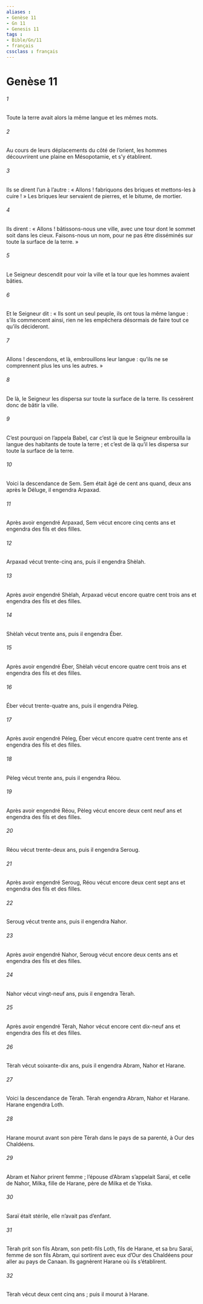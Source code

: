 ```yaml
---
aliases : 
- Genèse 11
- Gn 11
- Genesis 11
tags : 
- Bible/Gn/11
- français
cssclass : français
---
```


# Genèse 11

###### 1
Toute la terre avait alors la même langue et les mêmes mots.
###### 2
Au cours de leurs déplacements du côté de l’orient, les hommes découvrirent une plaine en Mésopotamie, et s’y établirent.
###### 3
Ils se dirent l’un à l’autre : « Allons ! fabriquons des briques et mettons-les à cuire ! » Les briques leur servaient de pierres, et le bitume, de mortier.
###### 4
Ils dirent : « Allons ! bâtissons-nous une ville, avec une tour dont le sommet soit dans les cieux. Faisons-nous un nom, pour ne pas être disséminés sur toute la surface de la terre. »
###### 5
Le Seigneur descendit pour voir la ville et la tour que les hommes avaient bâties.
###### 6
Et le Seigneur dit : « Ils sont un seul peuple, ils ont tous la même langue : s’ils commencent ainsi, rien ne les empêchera désormais de faire tout ce qu’ils décideront.
###### 7
Allons ! descendons, et là, embrouillons leur langue : qu’ils ne se comprennent plus les uns les autres. »
###### 8
De là, le Seigneur les dispersa sur toute la surface de la terre. Ils cessèrent donc de bâtir la ville.
###### 9
C’est pourquoi on l’appela Babel, car c’est là que le Seigneur embrouilla la langue des habitants de toute la terre ; et c’est de là qu’il les dispersa sur toute la surface de la terre.
###### 10
Voici la descendance de Sem.
Sem était âgé de cent ans quand, deux ans après le Déluge, il engendra Arpaxad.
###### 11
Après avoir engendré Arpaxad, Sem vécut encore cinq cents ans et engendra des fils et des filles.
###### 12
Arpaxad vécut trente-cinq ans, puis il engendra Shèlah.
###### 13
Après avoir engendré Shèlah, Arpaxad vécut encore quatre cent trois ans et engendra des fils et des filles.
###### 14
Shèlah vécut trente ans, puis il engendra Éber.
###### 15
Après avoir engendré Éber, Shèlah vécut encore quatre cent trois ans et engendra des fils et des filles.
###### 16
Éber vécut trente-quatre ans, puis il engendra Pèleg.
###### 17
Après avoir engendré Pèleg, Éber vécut encore quatre cent trente ans et engendra des fils et des filles.
###### 18
Pèleg vécut trente ans, puis il engendra Réou.
###### 19
Après avoir engendré Réou, Pèleg vécut encore deux cent neuf ans et engendra des fils et des filles.
###### 20
Réou vécut trente-deux ans, puis il engendra Seroug.
###### 21
Après avoir engendré Seroug, Réou vécut encore deux cent sept ans et engendra des fils et des filles.
###### 22
Seroug vécut trente ans, puis il engendra Nahor.
###### 23
Après avoir engendré Nahor, Seroug vécut encore deux cents ans et engendra des fils et des filles.
###### 24
Nahor vécut vingt-neuf ans, puis il engendra Tèrah.
###### 25
Après avoir engendré Tèrah, Nahor vécut encore cent dix-neuf ans et engendra des fils et des filles.
###### 26
Tèrah vécut soixante-dix ans, puis il engendra Abram, Nahor et Harane.
###### 27
Voici la descendance de Tèrah. Tèrah engendra Abram, Nahor et Harane. Harane engendra Loth.
###### 28
Harane mourut avant son père Tèrah dans le pays de sa parenté, à Our des Chaldéens.
###### 29
Abram et Nahor prirent femme ; l’épouse d’Abram s’appelait Saraï, et celle de Nahor, Milka, fille de Harane, père de Milka et de Yiska.
###### 30
Saraï était stérile, elle n’avait pas d’enfant.
###### 31
Tèrah prit son fils Abram, son petit-fils Loth, fils de Harane, et sa bru Saraï, femme de son fils Abram, qui sortirent avec eux d’Our des Chaldéens pour aller au pays de Canaan. Ils gagnèrent Harane où ils s’établirent.
###### 32
Tèrah vécut deux cent cinq ans ; puis il mourut à Harane.
